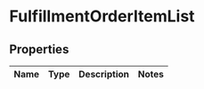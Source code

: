 # FulfillmentOrderItemList

## Properties
Name | Type | Description | Notes
------------ | ------------- | ------------- | -------------
